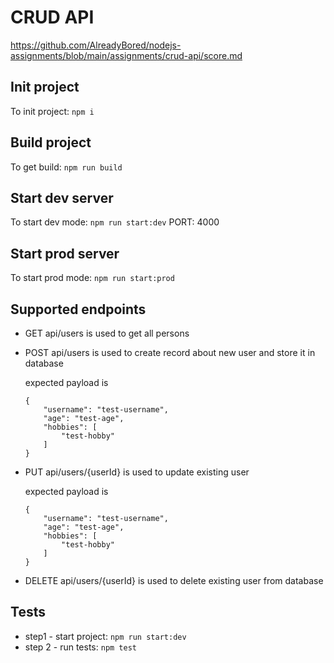 # CRUD API

https://github.com/AlreadyBored/nodejs-assignments/blob/main/assignments/crud-api/score.md

## Init project

To init project: `npm i`

## Build project

To get build: `npm run build`

## Start dev server

To start dev mode: `npm run start:dev`
PORT: 4000

## Start prod server

To start prod mode: `npm run start:prod`

## Supported endpoints

- GET api/users is used to get all persons

- POST api/users is used to create record about new user and store it in database

  expected payload is

  ```
  {
      "username": "test-username",
      "age": "test-age",
      "hobbies": [
          "test-hobby"
      ]
  }
  ```

- PUT api/users/{userId} is used to update existing user

  expected payload is

  ```
  {
      "username": "test-username",
      "age": "test-age",
      "hobbies": [
          "test-hobby"
      ]
  }
  ```

- DELETE api/users/{userId} is used to delete existing user from database

## Tests

- step1 - start project: `npm run start:dev`
- step 2 - run tests: `npm test`

